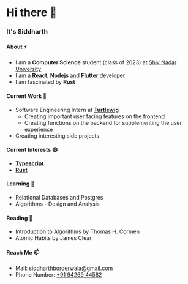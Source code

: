 # Hi there 👋

### It's Siddharth

#### About ⚡
- I am a **Computer Science** student (class of 2023) at [Shiv Nadar University](https://snu.edu.in)
- I am a **React**, **Nodejs** and **Flutter** developer
- I am fascinated by **Rust**

#### Current Work 🔭
- Software Engineering Intern at **[Turtlewig](https://turtlewig.com)**
  - Creating important user facing features on the frontend
  - Creating functions on the backend for supplementing the user experience
- Creating interesting side projects

#### Current Interests 😄
- **[Typescript](https://typescriptlang.org)**
- **[Rust](https://rust-lang.org)**

#### Learning 📓
- Relational Databases and Postgres
- Algorithms - Design and Analysis

#### Reading 📖
- Introduction to Algorithms by Thomas H. Cormen
- Atomic Habits by James Clear

#### Reach Me 📫
- Mail: [siddharthborderwala@gmail.com](mailto:siddharthborderwala@gmail.com)
- Phone Number: [+91 94269 44582](tel:+919426944582)
